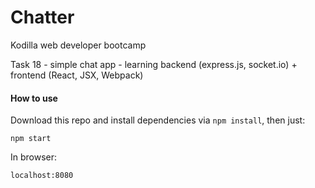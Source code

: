 # Chatter

Kodilla web developer bootcamp

Task 18 - simple chat app - learning backend (express.js, socket.io) + frontend (React, JSX, Webpack)

#### How to use

Download this repo and install dependencies via `npm install`, then just:

```
npm start
```

In browser:
```
localhost:8080
```